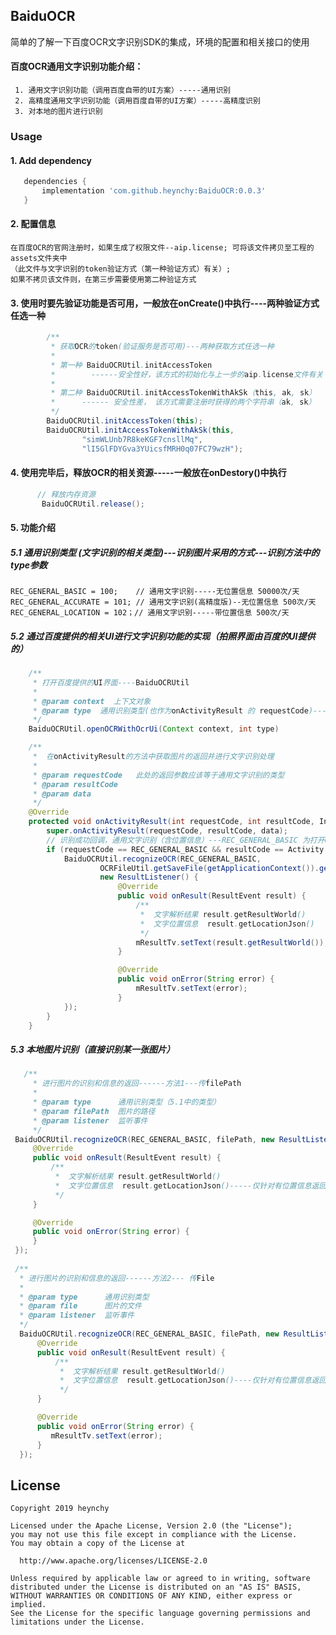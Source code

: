 ## BaiduOCR
简单的了解一下百度OCR文字识别SDK的集成，环境的配置和相关接口的使用
#### 百度OCR通用文字识别功能介绍：   
     1. 通用文字识别功能（调用百度自带的UI方案）-----通用识别
     2. 高精度通用文字识别功能（调用百度自带的UI方案）-----高精度识别
     3. 对本地的图片进行识别
### Usage
#### 1. Add dependency
```groovy
   dependencies {
       implementation 'com.github.heynchy:BaiduOCR:0.0.3'
   }
```
#### 2. 配置信息
    在百度OCR的官网注册时，如果生成了权限文件--aip.license; 可将该文件拷贝至工程的assets文件夹中
    （此文件与文字识别的token验证方式（第一种验证方式）有关）;
    如果不拷贝该文件则，在第三步需要使用第二种验证方式
#### 3. 使用时要先验证功能是否可用，一般放在onCreate()中执行----两种验证方式任选一种
```java
        /**
         * 获取OCR的token(验证服务是否可用)---两种获取方式任选一种
         * 
         * 第一种 BaiduOCRUtil.initAccessToken
         *        ------安全性好，该方式的初始化与上一步的aip.license文件有关
         *        
         * 第二种 BaiduOCRUtil.initAccessTokenWithAkSk（this, ak, sk）
         *      ------ 安全性差， 该方式需要注册时获得的两个字符串（ak, sk）
         */
        BaiduOCRUtil.initAccessToken(this);
        BaiduOCRUtil.initAccessTokenWithAkSk(this,
                "simWLUnb7R8keKGF7cnsllMq",
                "lI5GlFDYGva3YUicsfMRH0q07FC79wzH");
```
#### 4. 使用完毕后，释放OCR的相关资源-----一般放在onDestory()中执行
```java
      // 释放内存资源
       BaiduOCRUtil.release();
```
#### 5. 功能介绍
##### 5.1 通用识别类型 (文字识别的相关类型)---识别图片采用的方式---识别方法中的type参数
    REC_GENERAL_BASIC = 100;    // 通用文字识别-----无位置信息 50000次/天
    REC_GENERAL_ACCURATE = 101; // 通用文字识别(高精度版)--无位置信息 500次/天
    REC_GENERAL_LOCATION = 102；// 通用文字识别-----带位置信息 500次/天
    
##### 5.2 通过百度提供的相关UI进行文字识别功能的实现（拍照界面由百度的UI提供的）

```java
    /**
     * 打开百度提供的UI界面----BaiduOCRUtil
     *
     * @param context  上下文对象
     * @param type  通用识别类型(也作为onActivityResult 的 requestCode)----（5.1中的类型）
     */
    BaiduOCRUtil.openOCRWithOcrUi(Context context, int type)
```
```java
    /**
     *  在onActivityResult的方法中获取图片的返回并进行文字识别处理
     *  
     * @param requestCode   此处的返回参数应该等于通用文字识别的类型
     * @param resultCode
     * @param data
     */
    @Override
    protected void onActivityResult(int requestCode, int resultCode, Intent data) {
        super.onActivityResult(requestCode, resultCode, data);
        // 识别成功回调，通用文字识别（含位置信息）---REC_GENERAL_BASIC 为打开UI界面时的type
        if (requestCode == REC_GENERAL_BASIC && resultCode == Activity.RESULT_OK) {
            BaiduOCRUtil.recognizeOCR(REC_GENERAL_BASIC,
                    OCRFileUtil.getSaveFile(getApplicationContext()).getAbsolutePath(),
                    new ResultListener() {
                        @Override
                        public void onResult(ResultEvent result) {
                            /**
                             *  文字解析结果 result.getResultWorld()
                             *  文字位置信息  result.getLocationJson()
                             */
                            mResultTv.setText(result.getResultWorld());
                        }

                        @Override
                        public void onError(String error) {
                            mResultTv.setText(error);
                        }
            });
        }
    }
```
##### 5.3 本地图片识别（直接识别某一张图片）
```java
   /**
     * 进行图片的识别和信息的返回------方法1---传filePath
     *
     * @param type      通用识别类型（5.1中的类型）
     * @param filePath  图片的路径
     * @param listener  监听事件
     */
 BaiduOCRUtil.recognizeOCR(REC_GENERAL_BASIC, filePath, new ResultListener() {
     @Override
     public void onResult(ResultEvent result) {
         /**
          *  文字解析结果 result.getResultWorld()
          *  文字位置信息  result.getLocationJson()-----仅针对有位置信息返回的方法，没有位置信息返回的为null
          */
     }

     @Override
     public void onError(String error) {
     }
 });
 
 /**
  * 进行图片的识别和信息的返回------方法2--- 传File
  *
  * @param type      通用识别类型
  * @param file      图片的文件
  * @param listener  监听事件
  */
  BaiduOCRUtil.recognizeOCR(REC_GENERAL_BASIC, filePath, new ResultListener() {
      @Override
      public void onResult(ResultEvent result) {
          /**
           *  文字解析结果 result.getResultWorld()
           *  文字位置信息  result.getLocationJson()----仅针对有位置信息返回的方法，没有位置信息返回的为null
           */
      }

      @Override
      public void onError(String error) {
         mResultTv.setText(error);
      }
  });
```
   

License
-------
    Copyright 2019 heynchy

    Licensed under the Apache License, Version 2.0 (the "License");
    you may not use this file except in compliance with the License.
    You may obtain a copy of the License at

      http://www.apache.org/licenses/LICENSE-2.0

    Unless required by applicable law or agreed to in writing, software
    distributed under the License is distributed on an "AS IS" BASIS,
    WITHOUT WARRANTIES OR CONDITIONS OF ANY KIND, either express or implied.
    See the License for the specific language governing permissions and
    limitations under the License.

